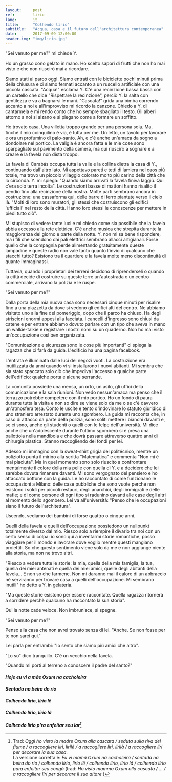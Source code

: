 ```yaml
---
layout:     post
ref:		lirio
lang: 		it
title:      "Colhendo lírio"
subtitle:   "Acqua, casa e il futuro dell'architettura contemporanea"
date:       2017-09-09 12:00:00
header-img: "img/lirio.jpg"
---
```


"Sei venuto per me?" mi chiede Y. 

Ho un grasso cono gelato in mano. Ho scelto sapori di frutti che non ho mai visto e che non riuscirò mai a ricordare.

Siamo stati al parco oggi. Siamo entrati con le biciclette pochi minuti prima della chiusura e ci siamo fermati accanto a un ruscello artificiale con una piccola cascata. "Acqua!" esclama Y. C'è una recinzione bassa bassa con un cartello che dice "Rispettare la recinzione", perciò Y. la salta con gentilezza e va a bagnarsi le mani. "Cascata!" grida una bimba correndo accanto a noi e all'improvviso mi ricordo la canzone. Chiedo a Y. di cantarmela e mi rendo conto che ho sempre sbagliato il testo. Gli alberi attorno a noi si alzano e si piegano come a formare un soffitto.

Ho trovato casa. Una villetta troppo grande per una persona sola. Ma, finché il mio coinquilino è via, è tutta per me. Un letto, un tavolo per lavorare e ora un profumino di palo-santo. Ah, e c'è anche un'amaca da sogno a dondolare nel portico. La valigia è ancora fatta e le mie cose sono sparpagliate sul pavimento della camera, ma qui riuscirò a sognare e a creare e la favela non dista troppo.

La favela di Carabás occupa tutta la valle e la collina dietra la casa di Y., continuando dall'altro lato. Mi aspettavo pareti e tetti di lamiera nel caos più totale, ma trovo un piccolo villaggio colorato molto più carino della città che lo circonda. Y. mi spiega: "Quando siamo arrivati la favela finiva laggiù. Qui c'era solo terra incolta". Le costruzioni basse di mattoni hanno risalito il pendio fino alla recinzione della nostra. Molte parti sembrano ancora in costruzione: una cassaforma qui, delle barre di ferro piantate verso il cielo là. "Molti di loro sono muratori, gli stessi che costruiscono gli edifici 'ufficiali' nel resto della città. Hanno loro stessi le conoscenze per mettere in piedi tutto ciò".

Mi stupisco di vedere tante luci e mi chiedo come sia possibile che la favela abbia accesso alla rete elettrica. C'è anche musica che strepita durante la maggioranza del giorno e parte della notte. Y. non mi sa bene rispondere, ma i fili che scendono dai pali elettrici sembrano allacci artigianali. Forse quello che la compagnia perde alimentando gratuitamente queste lampadine e queste radio non vale tanto quanto l'invio di qualcuno che stacchi tutto? Esistono tra il quartiere e la favela molte meno discontinuità di quante immaginassi.

Tuttavia, quando i proprietari dei terreni decidono di riprenderseli o quando la città decide di costruire su queste terre un'autostrada o un centro commerciale, arrivano la polizia e le ruspe.

"Sei venuto per me?"

Dalla porta della mia nuova casa sono necessari cinque minuti per risalire fino a una piazzetta da dove si vedono gli edifici alti del centro. Ne abbiamo visitato uno alla fine del pomeriggio, dopo che il parco ha chiuso. Ha degli striscioni enormi appesi alla facciata. I cancelli d'ingresso sono chiusi da catene e per entrare abbiamo dovuto parlare con un tipo che aveva in mano un walkie-talkie e registrare i nostri nomi su un quaderno. Non ho mai visto un'occupazione così ben organizzata.

"Comunicazione e sicurezza sono le cose più importanti" ci spiega la ragazza che ci farà da guida. L'edificio ha una pagina facebook.

L'entrata è illuminata dalle luci dei negozi vuoti. La costruzione era inutilizzata da anni quando vi si installarono i nuovi abitanti. Mi sembra che sia stato spaccato solo ciò che impediva l'accesso a qualche parte dell'edificio: qualche porta e alcune serrande.

La comunità possiede una mensa, un orto, un asilo, gli uffici della comunicazione e la sala riunioni. Non vedo nessun'amaca ma penso che il terrazzo potrebbe competere con il mio portico. Ho un fondo di paura durante tutta la visita e non so dire se viene solo da me o se c'è davvero un'atmosfera tesa. Conto le uscite e tento d'indovinare lo statuto giuridico di uno straniero arrestato durante uno sgombero. La guida mi racconta che, in caso di attacco da parte della polizia, sono soliti mettere i bianchi davanti e, se ci sono, anche gli studenti o quelli con le felpe dell'università. Mi dice anche che un'adolescente durante l'ultimo sgombero si è presa una pallottola nella mandibola e che dovrà passare attraverso quattro anni di chirurgia plastica. Stanno raccogliendo dei fondi per lei.

Adesso mi immagino con la sweat-shirt grigia del politécnico, mentre un poliziotto punta il mirino alla scritta "Matematica" e commenta "Non mi è mai piaciuta". Ma in quel momento sono solo riuscito a confrontare mentalmente il colore della mia pelle con quella di Y. e a decidere che lei sarebbe dovuta rimanere davanti. Mi sono vergognato del pensiero e ho attaccato bottone con la guida. Le ho raccontato di come funzionano le occupazioni a Milano: delle case pubbliche che sono vuote perché non esistono i soldi per piccoli restauri, degli anarchici, degli immigrati e delle mafie; e di come persone di ogni tipo si radunino davanti alle case degli altri al momento dello sgombero. Lei va all'università: "Penso che le occupazioni siano il futuro dell'architettura".

Uscendo, vediamo dei bambini di forse quattro o cinque anni.

Quelli della favela e quelli dell'occupazione possiedono un nullpunkt totalmente diverso dal mio. Riesco solo a riempire il divario tra noi con un certo senso di colpa: io sono qui a inventarmi storie romantiche, posso viaggiare per il mondo e lavorare dove voglio mentre questi mangiano proiettili. So che questo sentimento viene solo da me e non aggiunge niente alla storia, ma non ne trovo altri.

"Riesco a vedere tutte le storie: la mia, quella della mia famiglia, la tua, quella dei miei antenati e quella dei miei amici, quelle degli abitanti della favela... E non so che farmene. Non mi daranno mai il calore di un abbraccio né serviranno per trovare casa a quelli dell'occupazione. Mi sembrano inutili" ho detto a Y. in gelateria.

"Ma queste storie esistono per essere raccontate. Quella ragazza ritornerà a sorridere perchè qualcuno ha raccontato la sua storia".

Qui la notte cade veloce. Non imbrunisce, si spegne.

"Sei venuto per me?"

Penso alla casa che non avrei trovato senza di lei. "Anche. Se non fosse per te non sarei qui."

Lei parla per entrambi: "Io sento che siamo più amici che altro".

"Lo so" dico tranquillo. C'è un vecchio nella favela.

"Quando mi porti al terreno a conoscere il padre del santo?"  


#### *Hoje eu vi a mãe Oxum na cacholeira*
 
#### *Sentada na beira do rio*

#### *Colhendo lírio, lírio lê*

#### *Colhendo lírio, lírio lá*

#### *Colhendo lírio p'ra enfeitar seu lar[^song]*


[^song]: Trad: *Oggi ho visto la madre Oxum alla cascata / seduta sulla riva del fiume / a raccogliere liri, lirilè / a raccogliere liri, lirilà / a raccogliere liri per decorare la sua casa*.         
         La versione corretta è: *Eu vi mamã Oxum na cacholeira / sentada na beira do rio / colhendo lírio, lírio lê / colhendo lírio, lírio lá / colhendo lírio para enfeitar seu congá* (trad: *Ho visto mamma Oxum alla cascata / ... / a raccogliere liri per decorare il suo altare* )


